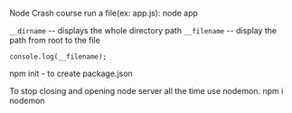Node Crash course
run a file(ex: app.js): node app

`__dirname` -- displays the whole directory path
`__filename` -- display the path from root to the file

`console.log(__filename);`

npm init - to create package.json

To stop closing and opening node server all the time use nodemon. npm i nodemon
